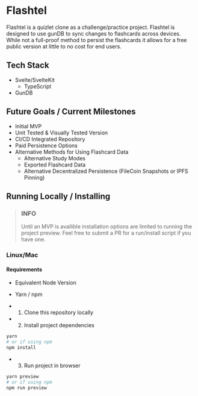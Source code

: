 # Flashtel

Flashtel is a quizlet clone as a challenge/practice project. Flashtel is 
designed to use gunDB to sync changes to flashcards across devices. While not a
full-proof method to persist the flashcards it allows for a free public version at
little to no cost for end users.

## Tech Stack
- Svelte/SvelteKit
  - TypeScript
- GunDB

## Future Goals / Current Milestones
- Initial MVP
- Unit Tested & Visually Tested Version
- CI/CD Integrated Repository
- Paid Persistence Options
- Alternative Methods for Using Flashcard Data
  - Alternative Study Modes
  - Exported Flashcard Data
  - Alternative Decentralized Persistence (FileCoin Snapshots or IPFS Pinning)

## Running Locally / Installing

> ### INFO
> 
> Until an MVP is availible installation options are limited to running the project
> preview. Feel free to submit a PR for a run/install script if you have one.

### Linux/Mac

#### Requirements
- Equivalent Node Version
- Yarn / npm

- 1. Clone this repository locally
- 2. Install project dependencies

```sh
yarn
# or if using npm
npm install
````

- 3. Run project in browser

```sh
yarn preview
# or if using npm
npm run preview
```

